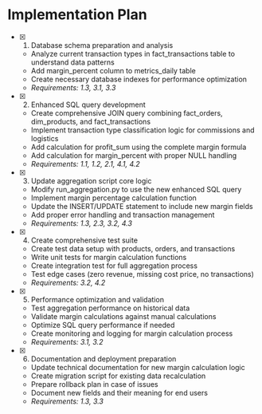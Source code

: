 # Implementation Plan

- [x] 1. Database schema preparation and analysis

  - Analyze current transaction types in fact_transactions table to understand data patterns
  - Add margin_percent column to metrics_daily table
  - Create necessary database indexes for performance optimization
  - _Requirements: 1.3, 3.1, 3.3_

- [x] 2. Enhanced SQL query development

  - Create comprehensive JOIN query combining fact_orders, dim_products, and fact_transactions
  - Implement transaction type classification logic for commissions and logistics
  - Add calculation for profit_sum using the complete margin formula
  - Add calculation for margin_percent with proper NULL handling
  - _Requirements: 1.1, 1.2, 2.1, 4.1, 4.2_

- [x] 3. Update aggregation script core logic

  - Modify run_aggregation.py to use the new enhanced SQL query
  - Implement margin percentage calculation function
  - Update the INSERT/UPDATE statement to include new margin fields
  - Add proper error handling and transaction management
  - _Requirements: 1.3, 2.3, 3.2, 4.3_

- [x] 4. Create comprehensive test suite

  - Create test data setup with products, orders, and transactions
  - Write unit tests for margin calculation functions
  - Create integration test for full aggregation process
  - Test edge cases (zero revenue, missing cost price, no transactions)
  - _Requirements: 3.2, 4.2_

- [x] 5. Performance optimization and validation

  - Test aggregation performance on historical data
  - Validate margin calculations against manual calculations
  - Optimize SQL query performance if needed
  - Create monitoring and logging for margin calculation process
  - _Requirements: 3.1, 3.2_

- [x] 6. Documentation and deployment preparation
  - Update technical documentation for new margin calculation logic
  - Create migration script for existing data recalculation
  - Prepare rollback plan in case of issues
  - Document new fields and their meaning for end users
  - _Requirements: 1.3, 3.3_
